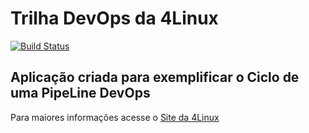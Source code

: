 # Trilha DevOps da 4Linux

<!-- Altere a Flag abaixo com sua URL do Travis -->
[![Build Status](https://travis-ci.com/cscruz-devops/DevOpsLab-HelloWorld.svg?branch=master)](https://travis-ci.com/cscruz-devops/DevOpsLab-HelloWorld)
## Aplicação criada para exemplificar o Ciclo de uma PipeLine DevOps


Para maiores informações acesse o [Site da 4Linux](https://www.4linux.com.br/cursos/devops)
